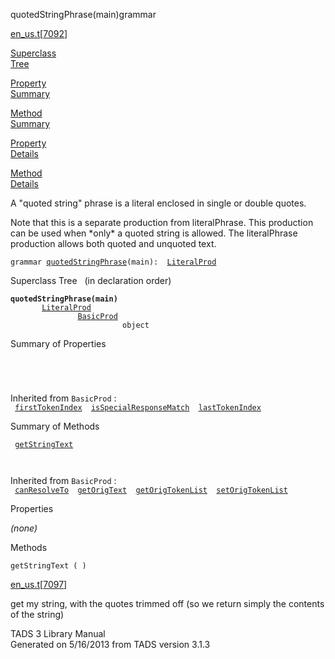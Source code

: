 <span class="title">quotedStringPhrase(main)</span><span class="type">grammar</span>

[en_us.t](../file/en_us.t.html)\[[7092](../source/en_us.t.html#7092)\]

[Superclass  
Tree](#_SuperClassTree_)

[Property  
Summary](#_PropSummary_)

[Method  
Summary](#_MethodSummary_)

[Property  
Details](#_Properties_)

[Method  
Details](#_Methods_)

<div class="fdesc">

A "quoted string" phrase is a literal enclosed in single or double
quotes.

Note that this is a separate production from literalPhrase. This
production can be used when \*only\* a quoted string is allowed. The
literalPhrase production allows both quoted and unquoted text.

`grammar `<span class="gramalt">[`quotedStringPhrase`](../object/quotedStringPhrase.html)`(main)`</span>` :   `[`LiteralProd`](../object/LiteralProd.html)

</div>

<span id="_SuperClassTree_"></span>

<div class="mjhd">

<span class="hdln">Superclass Tree</span>   (in declaration order)

</div>

**`quotedStringPhrase(main)`**  
`         `[`LiteralProd`](../object/LiteralProd.html)  
`                 `[`BasicProd`](../object/BasicProd.html)  
`                         object`  
<span id="_PropSummary_"></span>

<div class="mjhd">

<span class="hdln">Summary of Properties</span>  

</div>

` `

` `

Inherited from `BasicProd` :  
` `[`firstTokenIndex`](../object/BasicProd.html#firstTokenIndex)`  `[`isSpecialResponseMatch`](../object/BasicProd.html#isSpecialResponseMatch)`  `[`lastTokenIndex`](../object/BasicProd.html#lastTokenIndex)`  `

<span id="_MethodSummary_"></span>

<div class="mjhd">

<span class="hdln">Summary of Methods</span>  

</div>

` `[`getStringText`](#getStringText)`  `

` `

Inherited from `BasicProd` :  
` `[`canResolveTo`](../object/BasicProd.html#canResolveTo)`  `[`getOrigText`](../object/BasicProd.html#getOrigText)`  `[`getOrigTokenList`](../object/BasicProd.html#getOrigTokenList)`  `[`setOrigTokenList`](../object/BasicProd.html#setOrigTokenList)`  `

<span id="_Properties_"></span>

<div class="mjhd">

<span class="hdln">Properties</span>  

</div>

*(none)* <span id="_Methods_"></span>

<div class="mjhd">

<span class="hdln">Methods</span>  

</div>

<span id="getStringText"></span>

`getStringText ( )`

[en_us.t](../file/en_us.t.html)\[[7097](../source/en_us.t.html#7097)\]

<div class="desc">

get my string, with the quotes trimmed off (so we return simply the
contents of the string)

</div>

<div class="ftr">

TADS 3 Library Manual  
Generated on 5/16/2013 from TADS version 3.1.3

</div>
